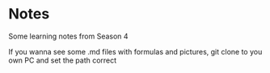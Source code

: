 # Notes

Some learning notes from Season 4

If you wanna see some .md files with formulas and pictures, git clone to you own PC and set the path correct
